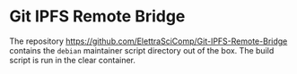 # Git IPFS Remote Bridge

The repository https://github.com/ElettraSciComp/Git-IPFS-Remote-Bridge contains the `debian` maintainer script directory out of the box. The build script is run in the clear container.
